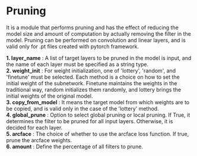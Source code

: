 # Pruning
It is a module that performs pruning and has the effect of reducing the model size and amount of computation by actually removing the filter in the model. Pruning can be performed on convolution and linear layers, and is valid only for .pt files created with pytorch framework.  
  
**1. layer_name** :  A list of target layers to be pruned in the model is input, and the name of each layer must be specified as a string type.  
**2. weight_init** : For weight initialization, one of 'lottery', 'random', and 'finetune' must be selected.
Each method is a choice on how to set the initial weight of the subnetwork. Finetune maintains the weights in the traditional way, random initializes them randomly, and lottery brings the initial weights of the original model.  
**3. copy_from_model** : It means the target model from which weights are to be copied, and is valid only in the case of the 'lottery' method.  
**4. global_prune** : Option to select global pruning or local pruning. If True, it determines the filter to be pruned for all input layers. Otherwise, it is decided for each layer.  
**5. arcface** : The choice of whether to use the arcface loss function. If true, prune the arcface weights.  
**6. amount** : Define the percentage of all filters to prune.  
